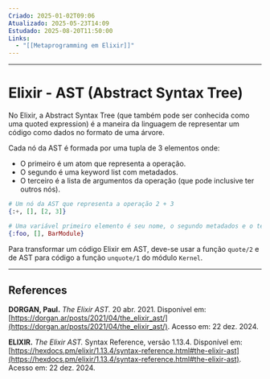 ```yaml
---
Criado: 2025-01-02T09:06
Atualizado: 2025-05-23T14:09
Estudado: 2025-08-20T11:50:00
Links:
  - "[[Metaprogramming em Elixir]]"
---
```

---
# Elixir - AST  (Abstract Syntax Tree)

No Elixir, a Abstract Syntax Tree (que também pode ser conhecida como uma quoted expression) é a maneira da linguagem de representar um código como dados no formato de uma árvore.

Cada nó da AST é formada por uma tupla de 3 elementos onde:
- O primeiro é um atom que representa a operação.
- O segundo é uma keyword list com metadados.
- O terceiro é a lista de argumentos da operação (que pode inclusive ter outros nós).

```elixir
# Um nó da AST que representa a operação 2 + 3
{:+, [], [2, 3]}

# Uma variável primeiro elemento é seu nome, o segundo metadados e o terceiro o seu contexto
{:foo, [], BarModule}
```

Para transformar um código Elixir em AST, deve-se usar a função `quote/2` e de AST para código a função `unquote/1` do módulo `Kernel`.

---
## References

**DORGAN, Paul.** _The Elixir AST._ 20 abr. 2021. Disponível em: [https://dorgan.ar/posts/2021/04/the_elixir_ast/](https://dorgan.ar/posts/2021/04/the_elixir_ast/). Acesso em: 22 dez. 2024.

**ELIXIR.** _The Elixir AST._ Syntax Reference, versão 1.13.4. Disponível em: [https://hexdocs.pm/elixir/1.13.4/syntax-reference.html#the-elixir-ast](https://hexdocs.pm/elixir/1.13.4/syntax-reference.html#the-elixir-ast). Acesso em: 22 dez. 2024.